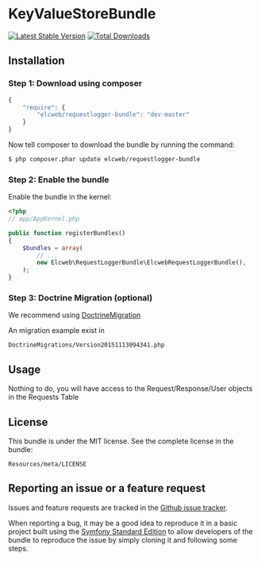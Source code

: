 KeyValueStoreBundle
===================

[![Latest Stable Version](https://poser.pugx.org/elcweb/requestlogger-bundle/v/stable.png)](https://packagist.org/packages/elcweb/requestlogger-bundle)
[![Total Downloads](https://poser.pugx.org/elcweb/requestlogger-bundle/downloads.png)](https://packagist.org/packages/elcweb/requestlogger-bundle)

Installation
------------

### Step 1: Download using composer

```js
{
    "require": {
        "elcweb/requestlogger-bundle": "dev-master"
    }
}
```

Now tell composer to download the bundle by running the command:

``` bash
$ php composer.phar update elcweb/requestlogger-bundle
```

### Step 2: Enable the bundle

Enable the bundle in the kernel:

``` php
<?php
// app/AppKernel.php

public function registerBundles()
{
    $bundles = array(
        // ...
        new Elcweb\RequestLoggerBundle\ElcwebRequestLoggerBundle(),
    );
}
```

### Step 3: Doctrine Migration (optional)

We recommend using [DoctrineMigration](https://github.com/doctrine/DoctrineMigrationsBundle)

An migration example exist in

    DoctrineMigrations/Version20151113094341.php

Usage
-----
Nothing to do, you will have access to the Request/Response/User objects in the Requests Table

License
-------

This bundle is under the MIT license. See the complete license in the bundle:

    Resources/meta/LICENSE

Reporting an issue or a feature request
---------------------------------------

Issues and feature requests are tracked in the [Github issue tracker](https://github.com/elcweb/requestlogger-bundle/issues).

When reporting a bug, it may be a good idea to reproduce it in a basic project
built using the [Symfony Standard Edition](https://github.com/symfony/symfony-standard)
to allow developers of the bundle to reproduce the issue by simply cloning it
and following some steps.
